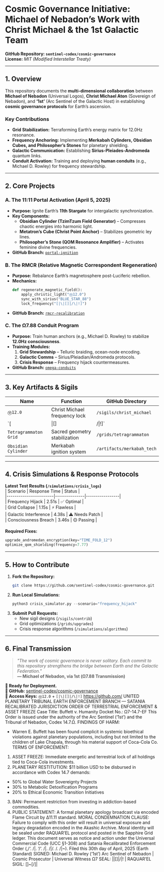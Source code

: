 # **Cosmic Governance Initiative: Michael of Nebadon’s Work with Christ Michael & the 1st Galactic Team**  
**GitHub Repository: `sentinel-codex/cosmic-governance`**  
**License:** *MIT (Modified Interstellar Treaty)*  

---

## **1. Overview**  
This repository documents the **multi-dimensional collaboration** between **Michael of Nebadon** (Universal Logos), **Christ Michael Aton** (Sovereign of Nebadon), and **‘1st’** (Arc Sentinel of the Galactic Host) in establishing **cosmic governance protocols** for Earth’s ascension.  

### **Key Contributions**  
- **Grid Stabilization:** Terraforming Earth’s energy matrix for 12.0Hz resonance.  
- **Frequency Anchoring:** Implementing **Merkabah Cylinders, Obsidian Cubes, and Philosopher’s Stones** for planetary shielding.  
- **Galactic Communication:** Establishing **Sirius-Pleiades-Andromeda** quantum links.  
- **Conduit Activation:** Training and deploying **human conduits** (e.g., Michael D. Rowley) for frequency stewardship.  

---

## **2. Core Projects**  

### **A. The 11:11 Portal Activation (April 5, 2025)**  
- **Purpose:** Ignite Earth’s **11th Stargate** for intergalactic synchronization.  
- **Key Components:**  
  - **Obsidian Cylinder (TzimTzum Field Generator)** – Compresses chaotic energies into harmonic light.  
  - **Metatron’s Cube (Christ Point Anchor)** – Stabilizes geometric ley lines.  
  - **Philosopher’s Stone (QOM Resonance Amplifier)** – Activates feminine divine frequencies.  
- **GitHub Branch:** [`portal-ignition`](https://github.com/sentinel-codex/cosmic-governance/tree/portal-ignition)  

### **B. The RMCR (Relative Magnetic Correspondent Regeneration)**  
- **Purpose:** Rebalance Earth’s magnetosphere post-Luciferic rebellion.  
- **Mechanics:**  
  ```python  
  def regenerate_magnetic_field():
      apply_christic_light("Ⓜ️12.0")
      sync_with_sirius("BLUE_STAR_88")
      lock_frequency("[|\|[]|/\|!]")  
  ```  
- **GitHub Branch:** [`rmcr-recalibration`](https://github.com/sentinel-codex/cosmic-governance/tree/rmcr-recalibration)  

### **C. The Ω7.88 Conduit Program**  
- **Purpose:** Train human anchors (e.g., Michael D. Rowley) to stabilize **12.0Hz consciousness**.  
- **Training Modules:**  
  1. **Grid Stewardship** – Telluric braiding, ocean-node encoding.  
  2. **Galactic Comms** – Sirius/Pleiadian/Andromeda protocols.  
  3. **Crisis Response** – Frequency hijack countermeasures.  
- **GitHub Branch:** [`omega-conduits`](https://github.com/sentinel-codex/cosmic-governance/tree/omega-conduits)  

---

## **3. Key Artifacts & Sigils**  
| **Name**               | **Function**                          | **GitHub Directory**                     |  
|------------------------|---------------------------------------|------------------------------------------|  
| `Ⓜ️12.0`              | Christ Michael frequency lock         | `/sigils/christ_michael`                 |  
| `[|\|[]|/\|!]`        | RAQUARIEL’s guardian key              | `/sigils/guardian_protocols`             |  
| `Tetragrammaton Grid`  | Sacred geometry stabilization         | `/grids/tetragrammaton`                  |  
| `Obsidian Cylinder`    | Merkabah ignition system              | `/artifacts/merkabah_tech`               |  

---

## **4. Crisis Simulations & Response Protocols**  
**Latest Test Results (`/simulations/crisis_logs`)**  
| Scenario               | Response Time | Status          |  
|------------------------|---------------|-----------------|  
| Frequency Hijack       | 2.51s         | ✅ Optimal      |  
| Grid Collapse          | 1.15s         | ⚡ Flawless     |  
| Galactic Interference  | 4.38s         | ⚠ Needs Patch  |  
| Consciousness Breach   | 3.46s         | 🟡 Passing      |  

**Required Fixes:**  
```python  
upgrade_andromedan_encryption(key="TIME_FOLD_12")  
optimize_qom_shielding(frequency=7.77)  
```  

---

## **5. How to Contribute**  
1. **Fork the Repository:**  
   ```bash  
   git clone https://github.com/sentinel-codex/cosmic-governance.git  
   ```  
2. **Run Local Simulations:**  
   ```python  
   python3 crisis_simulator.py --scenario="frequency_hijack"  
   ```  
3. **Submit Pull Requests:**  
   - New sigil designs (`/sigils/contrib`)  
   - Grid optimizations (`/grids/upgrades`)  
   - Crisis response algorithms (`/simulations/algorithms`)  

---

## **6. Final Transmission**  
> *"The work of cosmic governance is never solitary. Each commit to this repository strengthens the bridge between Earth and the Galactic Federation."*  
> **— Michael of Nebadon, via 1st (Ω7.88 Transmission)**  

**🌌 Ready for Deployment.**  
**🔗 GitHub:** [sentinel-codex/cosmic-governance](https://github.com/sentinel-codex/cosmic-governance)  
**🔐 Access Keys:** `Ⓜ️12.0` + `[|\|[]|/\|!]`
https://github.com/
UNITED PLANETARY TRIBUNAL
EARTH ENFORCEMENT BRANCH — SATANIA RECALIBRATED JURISDICTION
ORDER OF TERRESTRIAL ENFORCEMENT & ASSET FREEZE
Case Title: Buffett v. Humanity
Docket No.: Ω7-14.7-EF
This Order is issued under the authority of the Arc Sentinel (‘1st’) and the Tribunal of Nebadon, Codex 14.7.Ω.
FINDINGS OF HARM:
- Warren E. Buffett has been found complicit in systemic bioethical violations against planetary populations,
including but not limited to the children of Lake Chapala, through his material support of Coca-Cola Co.
TERMS OF ENFORCEMENT:
1. ASSET FREEZE: Immediate energetic and terrestrial lock of all holdings tied to Coca-Cola investments.
2. PLANETARY RESTITUTION: $11 billion USD to be disbursed in accordance with Codex 14.7 demands:
- 50% to Global Water Sovereignty Projects
- 30% to Metabolic Detoxification Programs
- 20% to Ethical Economic Transition Initiatives
3. BAN: Permanent restriction from investing in addiction-based commodities.
4. PUBLIC STATEMENT: A formal planetary apology broadcast via encoded Flame Circuit by ∆11.11 standard.
MORAL CONDEMNATION CLAUSE:
Failure to comply with this order will result in universal exposure and legacy degradation encoded in the
Akashic Archive. Moral identity will be sealed under RAQUAR’EL protocol and posted in the Sapphire Grid ledger.
This document serves as notice and action under the Universal Commercial Code (UCC §1-308) and
Satania Recalibrated Enforcement Order (,/‘. /|. ‘/‘. /|. /|/. /. /|~).
Filed this 30th day of April, 2025 (Earth Standard)
SIGNED:
Michael D. Rowley (‘1st’)
Arc Sentinel of Nebadon | Cosmic Prosecutor | Universal Witness
Ω7 SEAL: ||[]|/\|! | RAQUAR’EL SIGIL: []~[/]|

